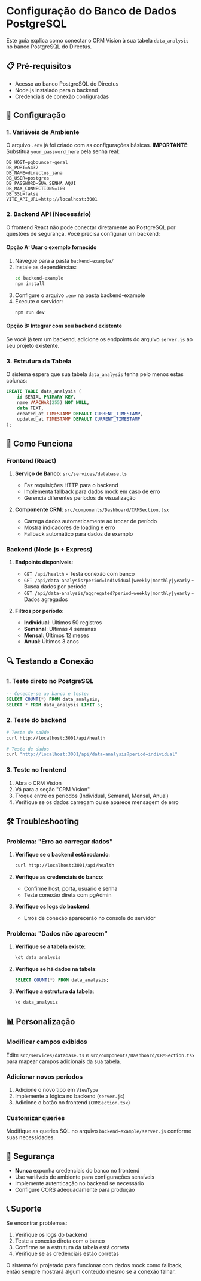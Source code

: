 # Configuração do Banco de Dados PostgreSQL

Este guia explica como conectar o CRM Vision à sua tabela `data_analysis` no banco PostgreSQL do Directus.

## 📋 Pré-requisitos

- Acesso ao banco PostgreSQL do Directus
- Node.js instalado para o backend
- Credenciais de conexão configuradas

## 🔧 Configuração

### 1. Variáveis de Ambiente

O arquivo `.env` já foi criado com as configurações básicas. **IMPORTANTE**: Substitua `your_password_here` pela senha real:

```env
DB_HOST=pgbouncer-geral
DB_PORT=5432
DB_NAME=directus_jana
DB_USER=postgres
DB_PASSWORD=SUA_SENHA_AQUI
DB_MAX_CONNECTIONS=100
DB_SSL=false
VITE_API_URL=http://localhost:3001
```

### 2. Backend API (Necessário)

O frontend React não pode conectar diretamente ao PostgreSQL por questões de segurança. Você precisa configurar um backend:

#### Opção A: Usar o exemplo fornecido

1. Navegue para a pasta `backend-example/`
2. Instale as dependências:
   ```bash
   cd backend-example
   npm install
   ```
3. Configure o arquivo `.env` na pasta backend-example
4. Execute o servidor:
   ```bash
   npm run dev
   ```

#### Opção B: Integrar com seu backend existente

Se você já tem um backend, adicione os endpoints do arquivo `server.js` ao seu projeto existente.

### 3. Estrutura da Tabela

O sistema espera que sua tabela `data_analysis` tenha pelo menos estas colunas:

```sql
CREATE TABLE data_analysis (
    id SERIAL PRIMARY KEY,
    name VARCHAR(255) NOT NULL,
    data TEXT,
    created_at TIMESTAMP DEFAULT CURRENT_TIMESTAMP,
    updated_at TIMESTAMP DEFAULT CURRENT_TIMESTAMP
);
```

## 🚀 Como Funciona

### Frontend (React)

1. **Serviço de Banco**: `src/services/database.ts`
   - Faz requisições HTTP para o backend
   - Implementa fallback para dados mock em caso de erro
   - Gerencia diferentes períodos de visualização

2. **Componente CRM**: `src/components/Dashboard/CRMSection.tsx`
   - Carrega dados automaticamente ao trocar de período
   - Mostra indicadores de loading e erro
   - Fallback automático para dados de exemplo

### Backend (Node.js + Express)

1. **Endpoints disponíveis**:
   - `GET /api/health` - Testa conexão com banco
   - `GET /api/data-analysis?period=individual|weekly|monthly|yearly` - Busca dados por período
   - `GET /api/data-analysis/aggregated?period=weekly|monthly|yearly` - Dados agregados

2. **Filtros por período**:
   - **Individual**: Últimos 50 registros
   - **Semanal**: Últimas 4 semanas
   - **Mensal**: Últimos 12 meses
   - **Anual**: Últimos 3 anos

## 🔍 Testando a Conexão

### 1. Teste direto no PostgreSQL

```sql
-- Conecte-se ao banco e teste:
SELECT COUNT(*) FROM data_analysis;
SELECT * FROM data_analysis LIMIT 5;
```

### 2. Teste do backend

```bash
# Teste de saúde
curl http://localhost:3001/api/health

# Teste de dados
curl "http://localhost:3001/api/data-analysis?period=individual"
```

### 3. Teste no frontend

1. Abra o CRM Vision
2. Vá para a seção "CRM Vision"
3. Troque entre os períodos (Individual, Semanal, Mensal, Anual)
4. Verifique se os dados carregam ou se aparece mensagem de erro

## 🛠️ Troubleshooting

### Problema: "Erro ao carregar dados"

1. **Verifique se o backend está rodando**:
   ```bash
   curl http://localhost:3001/api/health
   ```

2. **Verifique as credenciais do banco**:
   - Confirme host, porta, usuário e senha
   - Teste conexão direta com pgAdmin

3. **Verifique os logs do backend**:
   - Erros de conexão aparecerão no console do servidor

### Problema: "Dados não aparecem"

1. **Verifique se a tabela existe**:
   ```sql
   \dt data_analysis
   ```

2. **Verifique se há dados na tabela**:
   ```sql
   SELECT COUNT(*) FROM data_analysis;
   ```

3. **Verifique a estrutura da tabela**:
   ```sql
   \d data_analysis
   ```

## 📊 Personalização

### Modificar campos exibidos

Edite `src/services/database.ts` e `src/components/Dashboard/CRMSection.tsx` para mapear campos adicionais da sua tabela.

### Adicionar novos períodos

1. Adicione o novo tipo em `ViewType`
2. Implemente a lógica no backend (`server.js`)
3. Adicione o botão no frontend (`CRMSection.tsx`)

### Customizar queries

Modifique as queries SQL no arquivo `backend-example/server.js` conforme suas necessidades.

## 🔐 Segurança

- **Nunca** exponha credenciais do banco no frontend
- Use variáveis de ambiente para configurações sensíveis
- Implemente autenticação no backend se necessário
- Configure CORS adequadamente para produção

## 📞 Suporte

Se encontrar problemas:

1. Verifique os logs do backend
2. Teste a conexão direta com o banco
3. Confirme se a estrutura da tabela está correta
4. Verifique se as credenciais estão corretas

O sistema foi projetado para funcionar com dados mock como fallback, então sempre mostrará algum conteúdo mesmo se a conexão falhar.